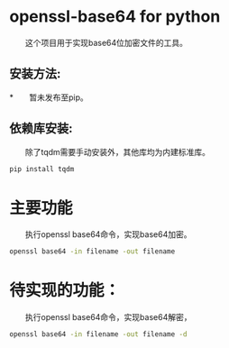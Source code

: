 # openssl-base64 for python
&emsp;&emsp;这个项目用于实现base64位加密文件的工具。

## 安装方法:
*&emsp;&emsp;暂未发布至pip。
## 依赖库安装:
&emsp;&emsp;除了tqdm需要手动安装外，其他库均为内建标准库。
```bash
pip install tqdm
```

# 主要功能
&emsp;&emsp;执行openssl base64命令，实现base64加密。
```bash
openssl base64 -in filename -out filename
```

# 待实现的功能：
&emsp;&emsp;执行openssl base64命令，实现base64解密，
```bash
openssl base64 -in filename -out filename -d